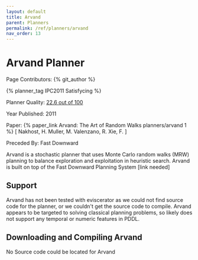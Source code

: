 ```yaml
---
layout: default
title: Arvand
parent: Planners
permalink: /ref/planners/arvand
nav_order: 13
---
```

# Arvand Planner

Page Contributors: {% git_author %}

{% planner_tag IPC2011 Satisfycing %}

Planner Quality: [22.6 out of 100](/ref/planners/rating)

Year Published: 2011

Paper: {% paper_link Arvand: The Art of Random Walks planners/arvand 1 %} [ Nakhost, H. Muller, M. Valenzano, R. Xie, F. ]

Preceded By: Fast Downward

Arvand is a stochastic planner that uses Monte Carlo random walks (MRW) planning to balance exploration and exploitation in heuristic search. Arvand is built on top of the Fast Downward Planning System [link needed]

## Support

Arvand has not been tested with eviscerator as we could not find source code for the planner, or we couldn't get the source code to compile. Arvand appears to be targeted to solving classical planning problems, so likely does not support any temporal or numeric features in PDDL.

## Downloading and Compiling Arvand

No Source code could be located for Arvand
